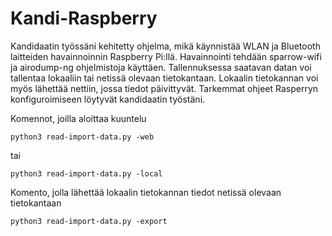 # Kandi-Raspberry

Kandidaatin työssäni kehitetty ohjelma, mikä käynnistää WLAN ja Bluetooth laitteiden havainnoinnin Raspberry Pi:llä. 
Havainnointi tehdään sparrow-wifi ja airodump-ng ohjelmistoja käyttäen.
Tallennuksessa saatavan datan voi tallentaa lokaaliin tai netissä olevaan tietokantaan.
Lokaalin tietokannan voi myös lähettää nettiin, jossa tiedot päivittyvät.
Tarkemmat ohjeet Rasperryn konfiguroimiseen löytyvät kandidaatin työstäni.

Komennot, joilla aloittaa kuuntelu
```
python3 read-import-data.py -web
```
tai
```
python3 read-import-data.py -local
```

Komento, jolla lähettää lokaalin tietokannan tiedot netissä olevaan tietokantaan
```
python3 read-import-data.py -export
```

